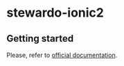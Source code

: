 # stewardo-ionic2

## Getting started
Please, refer to [official documentation](http://ionicframework.com/docs/v2/getting-started/installation/).
